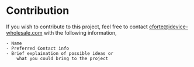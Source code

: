 # Contribution

If you wish to contribute to this project, feel free to contact cforte@idevice-wholesale.com with the following information,
```
- Name
- Preferred Contact info
- Brief explaination of possible ideas or
    what you could bring to the project
```